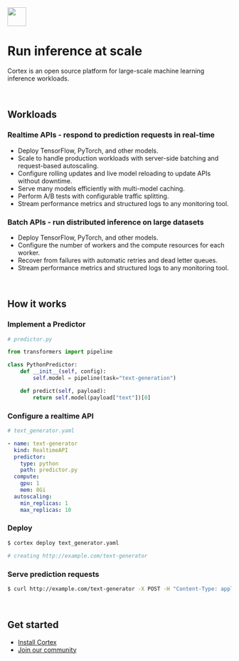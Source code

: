 <img src='https://s3-us-west-2.amazonaws.com/cortex-public/logo.png' height='42'>

<br>

# Run inference at scale

Cortex is an open source platform for large-scale machine learning inference workloads.

<br>

## Workloads

### Realtime APIs - respond to prediction requests in real-time

* Deploy TensorFlow, PyTorch, and other models.
* Scale to handle production workloads with server-side batching and request-based autoscaling.
* Configure rolling updates and live model reloading to update APIs without downtime.
* Serve many models efficiently with multi-model caching.
* Perform A/B tests with configurable traffic splitting.
* Stream performance metrics and structured logs to any monitoring tool.

### Batch APIs - run distributed inference on large datasets

* Deploy TensorFlow, PyTorch, and other models.
* Configure the number of workers and the compute resources for each worker.
* Recover from failures with automatic retries and dead letter queues.
* Stream performance metrics and structured logs to any monitoring tool.

<br>

## How it works

### Implement a Predictor

```python
# predictor.py

from transformers import pipeline

class PythonPredictor:
    def __init__(self, config):
        self.model = pipeline(task="text-generation")

    def predict(self, payload):
        return self.model(payload["text"])[0]
```

### Configure a realtime API

```yaml
# text_generator.yaml

- name: text-generator
  kind: RealtimeAPI
  predictor:
    type: python
    path: predictor.py
  compute:
    gpu: 1
    mem: 8Gi
  autoscaling:
    min_replicas: 1
    max_replicas: 10
```

### Deploy

```bash
$ cortex deploy text_generator.yaml

# creating http://example.com/text-generator

```

### Serve prediction requests

```bash
$ curl http://example.com/text-generator -X POST -H "Content-Type: application/json" -d '{"text": "hello world"}'
```

<br>

## Get started

* [Install Cortex](https://docs.cortex.dev)
* [Join our community](https://join.slack.com/t/cortex-dot-dev/shared_invite/zt-lf58axgy-0QkLZzFSSku5_Jybd9yiZQ)
